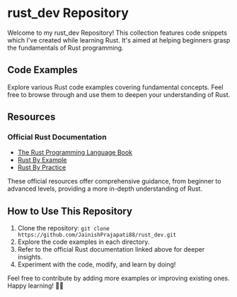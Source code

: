 # rust_dev Repository

Welcome to my rust_dev Repository! This collection features code snippets which I've created while learning Rust. It's aimed at helping beginners grasp the fundamentals of Rust programming.

## Code Examples

Explore various Rust code examples covering fundamental concepts. Feel free to browse through and use them to deepen your understanding of Rust.

## Resources

### Official Rust Documentation

- [The Rust Programming Language Book](https://doc.rust-lang.org/book/)
- [Rust By Example](https://doc.rust-lang.org/rust-by-example/index.html)
- [Rust By Practice](https://practice.rs/why-exercise.html)

These official resources offer comprehensive guidance, from beginner to advanced levels, providing a more in-depth understanding of Rust.

## How to Use This Repository

1. Clone the repository: `git clone https://github.com/JainishPrajapati88/rust_dev.git`
2. Explore the code examples in each directory.
3. Refer to the official Rust documentation linked above for deeper insights.
4. Experiment with the code, modify, and learn by doing!

Feel free to contribute by adding more examples or improving existing ones. Happy learning! 🦀✨
